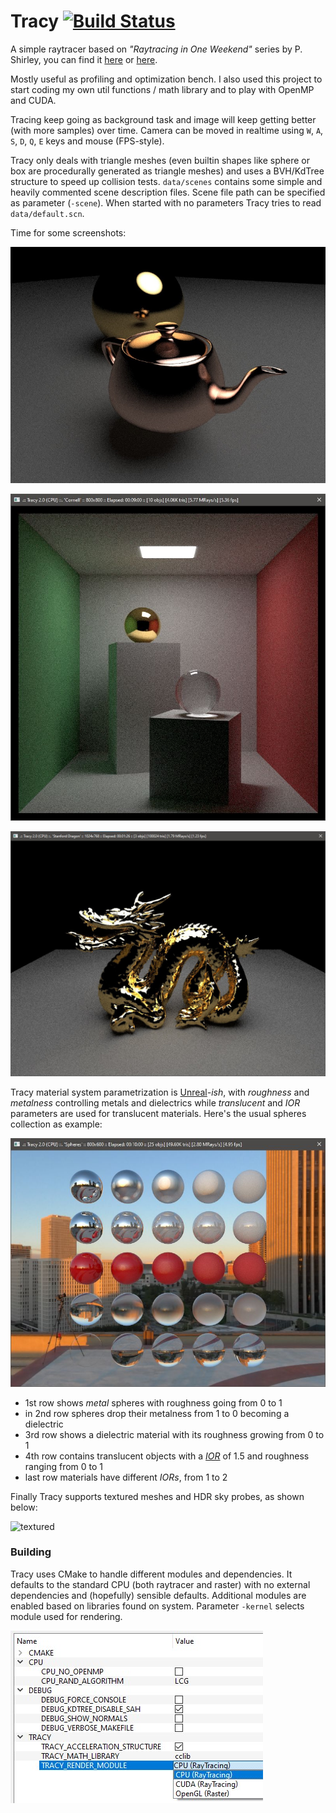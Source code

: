 # Tracy [![Build Status](https://ci.appveyor.com/api/projects/status/rqsg04bl5sxoeigd?svg=true)](https://ci.appveyor.com/project/carcass82/tracy)


A simple raytracer based on *"Raytracing in One Weekend"* series by P. Shirley, you can find it [here](https://www.amazon.com/dp/B01B5AODD8) or [here](https://raytracing.github.io/books/RayTracingInOneWeekend.html).

Mostly useful as profiling and optimization bench. I also used this project to start coding my own util functions / math library and to play with OpenMP and CUDA.

Tracing keep going as background task and image will keep getting better (with more samples) over time.
Camera can be moved in realtime using ``W``, ``A``, ``S``, ``D``, ``Q``, ``E`` keys and mouse (FPS-style).

Tracy only deals with triangle meshes (even builtin shapes like sphere or box are procedurally generated as triangle meshes) and uses a BVH/KdTree structure to speed up collision tests. ``data/scenes`` contains some simple and heavily commented scene description files. Scene file path can be specified as parameter (``-scene``). When started with no parameters Tracy tries to read ``data/default.scn``.

Time for some screenshots:

![teapot](doc/teapotscene.jpg)

![cornell](doc/cornell.jpg)

![dragon](doc/dragon.jpg)

Tracy material system parametrization is [Unreal](https://docs.unrealengine.com/en-US/RenderingAndGraphics/Materials/PhysicallyBased/index.html)*-ish*, with *roughness* and *metalness* controlling metals and dielectrics while *translucent* and *IOR* parameters are used for translucent materials. Here's the usual spheres collection as example:

![materials](doc/materials.jpg)

  - 1st row shows *metal* spheres with roughness going from 0 to 1
  - in 2nd row spheres drop their metalness from 1 to 0 becoming a dielectric
  - 3rd row shows a dielectric material with its roughness growing from 0 to 1
  - 4th row contains translucent objects with a [*IOR*](https://en.wikipedia.org/wiki/List_of_refractive_indices) of 1.5 and roughness ranging from 0 to 1
  - last row materials have different *IORs*, from 1 to 2

Finally Tracy supports textured meshes and HDR sky probes, as shown below:

![textured](doc/textured.gif)

### Building

Tracy uses CMake to handle different modules and dependencies. It defaults to the standard CPU (both raytracer and raster) with no external dependencies and (hopefully) sensible defaults. Additional modules are enabled based on libraries found on system. Parameter ``-kernel`` selects module used for rendering.

![cmake](doc/cmake.jpg)
